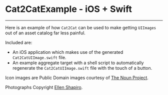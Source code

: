 
Cat2CatExample - iOS + Swift
=======================
----

Here is an example of how `Cat2Cat` can be used to make getting `UIImages` out of an asset catalog far less painful.

Included are:
 
* An iOS application which makes use of the generated `Cat2CatUIImage.swift` file.
* An example aggregate target with a shell script to automatically regenerate the `Cat2CatUIImage.swift` file with the touch of a button. 

Icon images are Public Domain images courtesy of [The Noun Project](http://thenounproject.com/).

Photographs Copyright [Ellen Shapiro](http://www.flickr.com/photos/loudguitars).